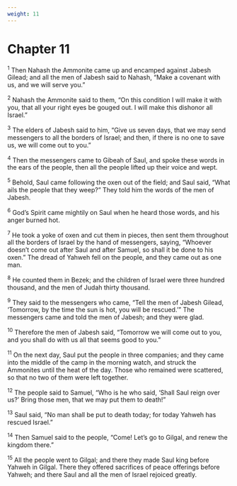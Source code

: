 ```yaml
---
weight: 11
---
```


# Chapter 11

<sup>1</sup> Then Nahash the Ammonite came up and encamped against Jabesh Gilead; and all the men of Jabesh said to Nahash, “Make a covenant with us, and we will serve you.” 

<sup>2</sup> Nahash the Ammonite said to them, “On this condition I will make it with you, that all your right eyes be gouged out. I will make this dishonor all Israel.” 

<sup>3</sup> The elders of Jabesh said to him, “Give us seven days, that we may send messengers to all the borders of Israel; and then, if there is no one to save us, we will come out to you.” 

<sup>4</sup> Then the messengers came to Gibeah of Saul, and spoke these words in the ears of the people, then all the people lifted up their voice and wept. 

<sup>5</sup> Behold, Saul came following the oxen out of the field; and Saul said, “What ails the people that they weep?” They told him the words of the men of Jabesh. 

<sup>6</sup> God’s Spirit came mightily on Saul when he heard those words, and his anger burned hot. 

<sup>7</sup> He took a yoke of oxen and cut them in pieces, then sent them throughout all the borders of Israel by the hand of messengers, saying, “Whoever doesn’t come out after Saul and after Samuel, so shall it be done to his oxen.” The dread of Yahweh fell on the people, and they came out as one man. 

<sup>8</sup> He counted them in Bezek; and the children of Israel were three hundred thousand, and the men of Judah thirty thousand. 

<sup>9</sup> They said to the messengers who came, “Tell the men of Jabesh Gilead, ‘Tomorrow, by the time the sun is hot, you will be rescued.’” The messengers came and told the men of Jabesh; and they were glad. 

<sup>10</sup> Therefore the men of Jabesh said, “Tomorrow we will come out to you, and you shall do with us all that seems good to you.” 

<sup>11</sup> On the next day, Saul put the people in three companies; and they came into the middle of the camp in the morning watch, and struck the Ammonites until the heat of the day. Those who remained were scattered, so that no two of them were left together. 

<sup>12</sup> The people said to Samuel, “Who is he who said, ‘Shall Saul reign over us?’ Bring those men, that we may put them to death!” 

<sup>13</sup> Saul said, “No man shall be put to death today; for today Yahweh has rescued Israel.” 

<sup>14</sup> Then Samuel said to the people, “Come! Let’s go to Gilgal, and renew the kingdom there.” 

<sup>15</sup> All the people went to Gilgal; and there they made Saul king before Yahweh in Gilgal. There they offered sacrifices of peace offerings before Yahweh; and there Saul and all the men of Israel rejoiced greatly. 


